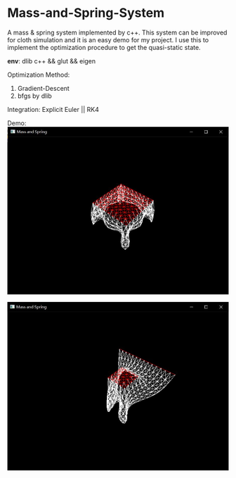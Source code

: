 # Mass-and-Spring-System

A mass & spring system implemented by c++. This system can be improved for cloth simulation and it is an easy demo for my project. I use this to implement the optimization procedure to get the quasi-static state.

**env**: dlib c++ && glut && eigen

Optimization Method:
1. Gradient-Descent
2. bfgs by dlib

Integration: Explicit Euler || RK4

Demo:
<img src="demo/quasi-static/bfgs/bfgs2.jpg">

<img src="demo/quasi-static/bfgs/bfgs4.jpg">
